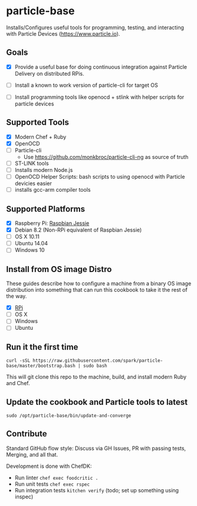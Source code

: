 # particle-base

Installs/Configures useful tools for programming, testing, and interacting with Particle Devices (https://www.particle.io).

Goals
---

- [x] Provide a useful base for doing continuous integration against Particle Delivery on distributed RPis.

- [ ] Install a known to work version of particle-cli for target OS

- [ ] Install programming tools like openocd + stlink with helper scripts for particle devices

Supported Tools
---

- [x] Modern Chef + Ruby
- [x] OpenOCD
- [ ] Particle-cli
  - Use https://github.com/monkbroc/particle-cli-ng as source of truth
- [ ] ST-LINK tools
- [ ] Installs modern Node.js
- [ ] OpenOCD Helper Scripts: bash scripts to using openocd with Particle devicies easier
- [ ] installs gcc-arm compiler tools

Supported Platforms
------------

- [x] Raspberry Pi: [Raspbian Jessie](https://www.raspberrypi.org/downloads/raspbian/)
- [x] Debian 8.2 (Non-RPi equivalent of Raspbian Jessie)
- [ ] OS X 10.11
- [ ] Ubuntu 14.04
- [ ] Windows 10

Install from OS image Distro
---

These guides describe how to configure a machine from a binary OS image distribution into something that can run this cookbook to take it the rest of the way.

- [x] [RPi](/doc/install-on-rpi-with-osx.md)
- [ ] OS X
- [ ] Windows
- [ ] Ubuntu

Run it the first time
---

    curl -sSL https://raw.githubusercontent.com/spark/particle-base/master/bootstrap.bash | sudo bash

This will git clone this repo to the machine, build, and install modern Ruby and Chef.

Update the cookbook and Particle tools to latest
---

    sudo /opt/particle-base/bin/update-and-converge

Contribute
---

Standard GitHub flow style: Discuss via GH Issues, PR with passing tests, Merging, and all that.

Development is done with ChefDK:

- Run linter `chef exec foodcritic .`
- Run unit tests `chef exec rspec`
- Run integration tests `kitchen verify` (todo; set up something using inspec)
